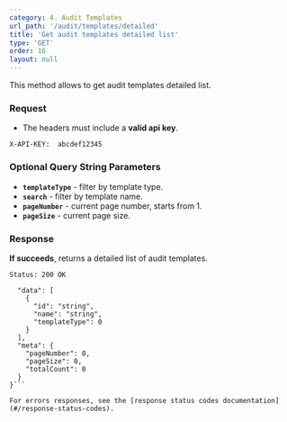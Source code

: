 ```yaml
---
category: 4. Audit Templates
url_path: '/audit/templates/detailed'
title: 'Get audit templates detailed list'
type: 'GET'
order: 16
layout: null
---
```


This method allows to get audit templates detailed list.

### Request
* The headers must include a **valid api key**.

```X-API-KEY:  abcdef12345```

### Optional Query String Parameters
* **`templateType`** - filter by template type.
* **`search`** - filter by template name.
* **`pageNumber`** - current page number, starts from 1.
* **`pageSize`** - current page size.

### Response

**If succeeds**, returns a detailed list of audit templates.

```Status: 200 OK```

```{
  "data": [
    {
      "id": "string",
      "name": "string",
      "templateType": 0
    }
  ],
  "meta": {
    "pageNumber": 0,
    "pageSize": 0,
    "totalCount": 0
  }
}```

For errors responses, see the [response status codes documentation](#/response-status-codes).
